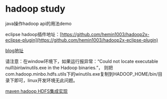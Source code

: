 # hadoop study

java操作hadoop api的用法demo

eclipse hadoop插件地址：[https://github.com/hemin1003/hadoop2x-eclipse-plugin](https://github.com/hemin1003/hadoop2x-eclipse-plugin)

[blog地址](http://blog.csdn.net/hemin1003/article/category/6985523)

请注意：在window环境下，如果运行报异常：“Could not locate executable null\bin\winutils.exe in the Hadoop binaries.”，
则把com.hadoop.minbo.hdfs.utils下的winutils.exe复制到HADOOP_HOME/bin/目录下即可，linux开发环境无此问题。

[maven hadoop HDFS集成实现](https://github.com/hemin1003/java-study)